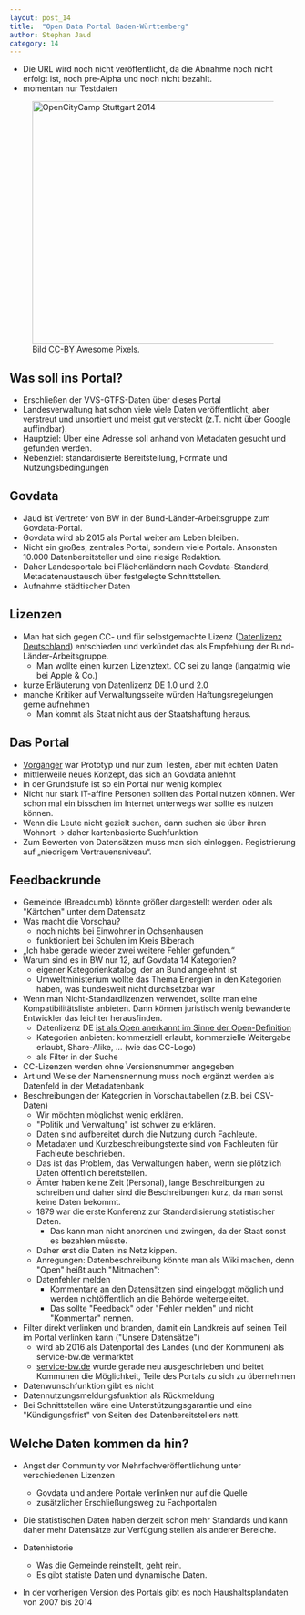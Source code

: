 ```yaml
---
layout: post_14
title:  "Open Data Portal Baden-Württemberg"
author: Stephan Jaud
category: 14
---
```


 * Die URL wird noch nicht veröffentlicht, da die Abnahme noch nicht erfolgt ist, noch pre-Alpha und noch nicht bezahlt.
 * momentan nur Testdaten

<figure>
  <a href="https://www.flickr.com/photos/okfde/15817777970" title="OpenCityCamp Stuttgart 2014 by Open Knowledge Foundation Deutschland, on Flickr"><img src="https://farm8.staticflickr.com/7532/15817777970_214f0bb3bd_z.jpg" width="640" height="427" alt="OpenCityCamp Stuttgart 2014"></a>
<figcaption>
  Bild <a href="https://creativecommons.org/licenses/by/2.0/">CC-BY</a> Awesome Pixels.
</figcaption>
</figure>


## Was soll ins Portal?


 * Erschließen der VVS-GTFS-Daten über dieses Portal
 * Landesverwaltung  hat schon viele viele Daten veröffentlicht, aber verstreut und  unsortiert und meist gut versteckt (z.T. nicht über Google auffindbar).
 * Hauptziel: Über eine Adresse soll anhand von Metadaten gesucht und gefunden werden.
 * Nebenziel: standardisierte Bereitstellung, Formate und Nutzungsbedingungen

## Govdata

 * Jaud ist Vertreter von BW in der Bund-Länder-Arbeitsgruppe zum Govdata-Portal.
 * Govdata wird ab 2015 als Portal weiter am Leben bleiben.
 * Nicht ein großes, zentrales Portal, sondern viele Portale. Ansonsten 10.000 Datenbereitsteller und eine riesige Redaktion.
 * Daher Landesportale bei Flächenländern nach Govdata-Standard, Metadatenaustausch über festgelegte Schnittstellen.
 * Aufnahme städtischer Daten

## Lizenzen

 * Man hat sich gegen CC- und für selbstgemachte Lizenz ([Datenlizenz Deutschland](https://www.govdata.de/lizenzen)) entschieden und verkündet das als Empfehlung der Bund-Länder-Arbeitsgruppe.
   * Man wollte einen kurzen Lizenztext. CC sei zu lange (langatmig wie bei Apple & Co.)
 * kurze Erläuterung von Datenlizenz DE 1.0 und 2.0
 * manche Kritiker auf Verwaltungsseite würden Haftungsregelungen gerne aufnehmen
   * Man kommt als Staat nicht aus der Staatshaftung heraus.

## Das Portal

 * [Vorgänger](http://opendata.service-bw.de) war Prototyp und nur zum Testen, aber mit echten Daten
 * mittlerweile neues Konzept, das sich an Govdata anlehnt
 * in der Grundstufe ist so ein Portal nur wenig komplex
 * Nicht  nur stark IT-affine Personen sollten das Portal nutzen können. Wer  schon mal ein bisschen im Internet unterwegs war sollte es nutzen können.
 * Wenn die Leute nicht gezielt suchen, dann suchen sie über ihren Wohnort → daher kartenbasierte Suchfunktion
 * Zum Bewerten von Datensätzen muss man sich einloggen. Registrierung auf „niedrigem Vertrauensniveau“.

Feedbackrunde
-------------

 * Gemeinde (Breadcumb) könnte größer dargestellt werden oder als "Kärtchen" unter dem Datensatz
 * Was macht die Vorschau?
   * noch nichts bei Einwohner in Ochsenhausen
   * funktioniert bei Schulen im Kreis Biberach
 * „Ich habe gerade wieder zwei weitere Fehler gefunden.“
 * Warum sind es in BW nur 12, auf Govdata 14 Kategorien?
   * eigener Kategorienkatalog, der an Bund angelehnt ist
   * Umweltministerium wollte das Thema Energien in den Kategorien haben, was bundesweit nicht durchsetzbar war
 * Wenn man Nicht-Standardlizenzen verwendet, sollte man eine  Kompatibilitätsliste anbieten. Dann können juristisch wenig bewanderte Entwickler das leichter herausfinden.
   * Datenlizenz DE [ist als Open anerkannt im Sinne der Open-Definition](http://okfn.de/2014/09/erfolg-fuer-open-data-datenlizenz-deutschland-version-2-0-ist-eine-offene-lizenz/)
   * Kategorien anbieten: kommerziell erlaubt, kommerzielle Weitergabe erlaubt, Share-Alike, … (wie das CC-Logo)
   * als Filter in der Suche
 * CC-Lizenzen werden ohne Versionsnummer angegeben
 * Art und Weise der Namensnennung muss noch ergänzt werden als Datenfeld in der Metadatenbank
 * Beschreibungen der Kategorien in Vorschautabellen (z.B. bei CSV-Daten)
   * Wir möchten möglichst wenig erklären.
   * "Politik und Verwaltung" ist schwer zu erklären.
   * Daten sind aufbereitet durch die Nutzung durch Fachleute.
   * Metadaten und Kurzbeschreibungstexte sind von Fachleuten für Fachleute beschrieben.
   * Das ist das Problem, das Verwaltungen haben, wenn sie plötzlich Daten öffentlich bereitstellen.
   * Ämter haben keine Zeit (Personal), lange Beschreibungen zu schreiben und daher sind die Beschreibungen kurz, da man sonst keine Daten bekommt.
   * 1879 war die erste Konferenz zur Standardisierung statistischer Daten.
     * Das kann man nicht anordnen und zwingen, da der Staat sonst es bezahlen müsste.
   * Daher erst die Daten ins Netz kippen.
   * Anregungen: Datenbeschreibung könnte man als Wiki machen, denn "Open" heißt auch "Mitmachen":
   * Datenfehler melden
     * Kommentare an den Datensätzen sind eingeloggt möglich und werden nichtöffentlich an die Behörde weitergeleitet.
     * Das sollte "Feedback" oder "Fehler melden" und nicht "Kommentar" nennen.
 * Filter direkt verlinken und branden, damit ein Landkreis auf seinen Teil im Portal verlinken kann ("Unsere Datensätze")
   * wird ab 2016 als Datenportal des Landes (und der Kommunen) als service-bw.de vermarktet
   * [service-bw.de](http://www.service-bw.de) wurde gerade neu ausgeschrieben und beitet Kommunen die Möglichkeit, Teile des Portals zu sich zu übernehmen
 * Datenwunschfunktion gibt es nicht
 * Datennutzungsmeldungsfunktion als Rückmeldung
 * Bei Schnittstellen wäre eine Unterstützungsgarantie und eine "Kündigungsfrist" von Seiten des Datenbereitstellers nett.

## Welche Daten kommen da hin?

 * Angst der Community vor Mehrfachveröffentlichung unter verschiedenen Lizenzen
   * Govdata und andere Portale verlinken nur auf die Quelle
   * zusätzlicher Erschließungsweg zu Fachportalen
 * Die statistischen Daten haben derzeit schon mehr Standards und kann daher mehr Datensätze zur Verfügung stellen als anderer Bereiche.
 * Datenhistorie
   * Was die Gemeinde reinstellt, geht rein.
   * Es gibt statiste Daten und dynamische Daten.


 * In der vorherigen Version des Portals gibt es noch Haushaltsplandaten von 2007 bis 2014


